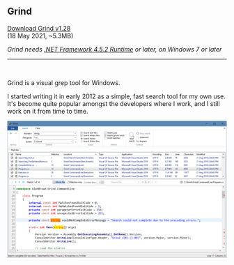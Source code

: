 ## Grind

[Download Grind v1.28](https://github.com/Arjailer/arjailer.github.io/releases/download/Grind/Grind.Setup.exe)
<br />
(18 May 2021, ~5.3MB)

_Grind needs [.NET Framework 4.5.2 Runtime](https://dotnet.microsoft.com/download/dotnet-framework) or later, on Windows 7 or later_

---

<br />

Grind is a visual grep tool for Windows.

I started writing it in early 2012 as a simple, fast search tool for my own use. It's become quite popular amongst the developers where I work, and I still work on it from time to time.

![Grind screenshot](Grind1.png)

